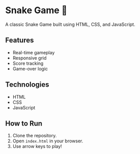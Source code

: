 # Snake Game 🐍

A classic Snake Game built using HTML, CSS, and JavaScript.

## Features
- Real-time gameplay
- Responsive grid
- Score tracking
- Game-over logic

## Technologies
- HTML
- CSS
- JavaScript

## How to Run
1. Clone the repository.
2. Open `index.html` in your browser.
3. Use arrow keys to play!

